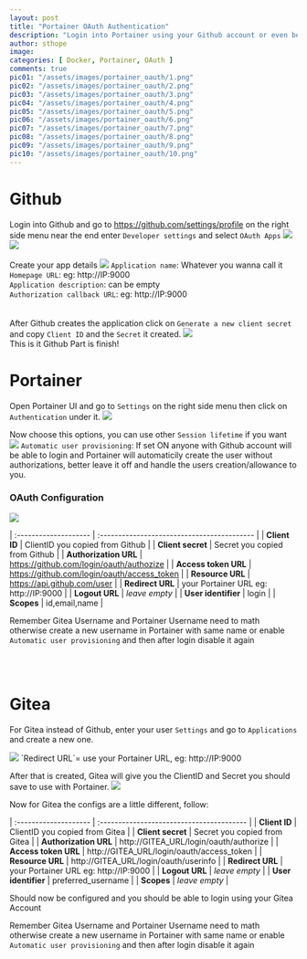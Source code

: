 ```yaml
---
layout: post
title: "Portainer OAuth Authentication"
description: "Login into Portainer using your Github account or even better.. your private Gitea account (with 2FA)"
author: sthope
image: 
categories: [ Docker, Portainer, OAuth ]
comments: true
pic01: "/assets/images/portainer_oauth/1.png"
pic02: "/assets/images/portainer_oauth/2.png"
pic03: "/assets/images/portainer_oauth/3.png"
pic04: "/assets/images/portainer_oauth/4.png"
pic05: "/assets/images/portainer_oauth/5.png"
pic06: "/assets/images/portainer_oauth/6.png"
pic07: "/assets/images/portainer_oauth/7.png"
pic08: "/assets/images/portainer_oauth/8.png"
pic09: "/assets/images/portainer_oauth/9.png"
pic10: "/assets/images/portainer_oauth/10.png"
---
```



# Github
Login into Github and go to https://github.com/settings/profile on the right side menu near the end enter `Developer settings` and select `OAuth Apps` 
<img src="{{page.pic02}}"/>
<img src="{{page.pic03}}"/>
<br>
<br>
Create your app details
<img src="{{page.pic04}}"/>
`Application name`: Whatever you wanna call it  
`Homepage URL`: eg: http://IP:9000  
`Application description`: can be empty  
`Authorization callback URL`: eg: http://IP:9000  
<br>
<br>
After Github creates the application click on `Generate a new client secret` and copy `Client ID` and the `Secret` it created.
<img src="{{page.pic05}}"/>
<br>
This is it Github Part is finish!
<br>

# Portainer

Open Portainer UI and go to `Settings` on the right side menu then click on `Authentication` under it.
<img src="{{page.pic08}}"/>

Now choose this options, you can use other `Session lifetime` if you want
<img src="{{page.pic09}}"/>
`Automatic user provisioning`: If set ON anyone with Github account will be able to login and Portainer will automaticily create the user without authorizations, better leave it off and handle the users creation/allowance to you.

### OAuth Configuration

<img src="{{page.pic10}}"/>

| :-------------------- | :------------------------------------------ |
| **Client ID**         | ClientID you copied from Github             |
| **Client secret**     | Secret you copied from Github               |
| **Authorization URL** | https://github.com/login/oauth/authozize    |
| **Access token URL**  | https://github.com/login/oauth/access_token |
| **Resource URL**      | https://api.github.com/user                 |
| **Redirect URL**      | your Portainer URL eg: http://IP:9000       |
| **Logout URL**        | *leave empty*                               |
| **User identifier**   | login                                       |
| **Scopes**            | id,email,name                               |

Remember Gitea Username and Portainer Username need to math otherwise create a new username in Portainer with same name or enable `Automatic user provisioning` and then after login disable it again

<br>
<br>  

# Gitea

For Gitea instead of Github, enter your user `Settings` and go to `Applications` and create a new one.

<img src="{{page.pic06}}"/>
`Redirect URL`= use your Portainer URL, eg: http://IP:9000

<br> 

After that is created, Gitea will give you the ClientID and Secret you should save to use with Portainer.
<img src="{{page.pic07}}"/>

Now for Gitea the configs are a little different, follow:

| :-------------------- | :---------------------------------------- |
| **Client ID**         | ClientID you copied from Gitea            |
| **Client secret**     | Secret you copied from Gitea              |
| **Authorization URL** | http://GITEA_URL/login/oauth/authorize    |
| **Access token URL**  | http://GITEA_URL/login/oauth/access_token |
| **Resource URL**      | http://GITEA_URL/login/oauth/userinfo     |
| **Redirect URL**      | your Portainer URL eg: http://IP:9000     |
| **Logout URL**        | *leave empty*                             |
| **User identifier**   | preferred_username                        |
| **Scopes**            | *leave empty*                             |

Should now be configured and you should be able to login using your Gitea Account

Remember Gitea Username and Portainer Username need to math otherwise create a new username in Portainer with same name or enable `Automatic user provisioning` and then after login disable it again